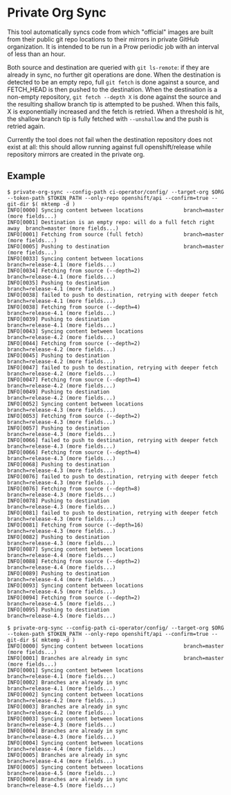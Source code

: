 # Private Org Sync

This tool automatically syncs code from which "official" images are built
from their public git repo locations to their mirrors in private GitHub
organization. It is intended to be run in a Prow periodic job with an interval
of less than an hour.

Both source and destination are queried with `git ls-remote`: if they are
already in sync, no further git operations are done. When the destination is
detected to be an empty repo, full `git fetch` is done against a source,
and FETCH_HEAD is then pushed to the destination. When the destination
is a non-empty repository, `git fetch --depth X` is done against the
source and the resulting shallow branch tip is attempted to be pushed.
When this fails, X is exponentially increased and the fetch is retried.
When a threshold is hit, the shallow branch tip is fully fetched with
`--unshallow` and the push is retried again.

Currently the tool does not fail when the destination repository does not exist
at all: this should allow running against full openshift/release while
repository mirrors are created in the private org.
## Example

```console
$ private-org-sync --config-path ci-operator/config/ --target-org $ORG --token-path $TOKEN_PATH --only-repo openshift/api --confirm=true --git-dir $( mktemp -d )
INFO[0000] Syncing content between locations             branch=master (more fields...)
INFO[0001] Destination is an empty repo: will do a full fetch right away  branch=master (more fields...)
INFO[0001] Fetching from source (full fetch)             branch=master (more fields...)
INFO[0005] Pushing to destination                        branch=master (more fields...)
INFO[0033] Syncing content between locations             branch=release-4.1 (more fields...)
INFO[0034] Fetching from source (--depth=2)              branch=release-4.1 (more fields...)
INFO[0035] Pushing to destination                        branch=release-4.1 (more fields...)
INFO[0038] failed to push to destination, retrying with deeper fetch  branch=release-4.1 (more fields...)
INFO[0038] Fetching from source (--depth=4)              branch=release-4.1 (more fields...)
INFO[0039] Pushing to destination                        branch=release-4.1 (more fields...)
INFO[0043] Syncing content between locations             branch=release-4.2 (more fields...)
INFO[0044] Fetching from source (--depth=2)              branch=release-4.2 (more fields...)
INFO[0045] Pushing to destination                        branch=release-4.2 (more fields...)
INFO[0047] failed to push to destination, retrying with deeper fetch  branch=release-4.2 (more fields...)
INFO[0047] Fetching from source (--depth=4)              branch=release-4.2 (more fields...)
INFO[0049] Pushing to destination                        branch=release-4.2 (more fields...)
INFO[0052] Syncing content between locations             branch=release-4.3 (more fields...)
INFO[0053] Fetching from source (--depth=2)              branch=release-4.3 (more fields...)
INFO[0057] Pushing to destination                        branch=release-4.3 (more fields...)
INFO[0066] failed to push to destination, retrying with deeper fetch  branch=release-4.3 (more fields...)
INFO[0066] Fetching from source (--depth=4)              branch=release-4.3 (more fields...)
INFO[0068] Pushing to destination                        branch=release-4.3 (more fields...)
INFO[0076] failed to push to destination, retrying with deeper fetch  branch=release-4.3 (more fields...)
INFO[0076] Fetching from source (--depth=8)              branch=release-4.3 (more fields...)
INFO[0078] Pushing to destination                        branch=release-4.3 (more fields...)
INFO[0081] failed to push to destination, retrying with deeper fetch  branch=release-4.3 (more fields...)
INFO[0081] Fetching from source (--depth=16)             branch=release-4.3 (more fields...)
INFO[0082] Pushing to destination                        branch=release-4.3 (more fields...)
INFO[0087] Syncing content between locations             branch=release-4.4 (more fields...)
INFO[0088] Fetching from source (--depth=2)              branch=release-4.4 (more fields...)
INFO[0089] Pushing to destination                        branch=release-4.4 (more fields...)
INFO[0093] Syncing content between locations             branch=release-4.5 (more fields...)
INFO[0094] Fetching from source (--depth=2)              branch=release-4.5 (more fields...)
INFO[0095] Pushing to destination                        branch=release-4.5 (more fields...)

$ private-org-sync --config-path ci-operator/config/ --target-org $ORG --token-path $TOKEN_PATH --only-repo openshift/api --confirm=true --git-dir $( mktemp -d )
INFO[0000] Syncing content between locations             branch=master (more fields...)
INFO[0001] Branches are already in sync                  branch=master (more fields...)
INFO[0001] Syncing content between locations             branch=release-4.1 (more fields...)
INFO[0002] Branches are already in sync                  branch=release-4.1 (more fields...)
INFO[0002] Syncing content between locations             branch=release-4.2 (more fields...)
INFO[0003] Branches are already in sync                  branch=release-4.2 (more fields...)
INFO[0003] Syncing content between locations             branch=release-4.3 (more fields...)
INFO[0004] Branches are already in sync                  branch=release-4.3 (more fields...)
INFO[0004] Syncing content between locations             branch=release-4.4 (more fields...)
INFO[0005] Branches are already in sync                  branch=release-4.4 (more fields...)
INFO[0005] Syncing content between locations             branch=release-4.5 (more fields...)
INFO[0006] Branches are already in sync                  branch=release-4.5 (more fields...)
```
